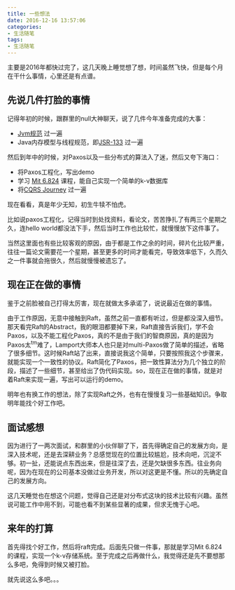 ```yaml
---
title: 一些想法
date: 2016-12-16 13:57:06
categories:
- 生活随笔
tags:
- 生活随笔
---
```


主要是2016年都快过完了，这几天晚上睡觉想了想，时间虽然飞快，但是每个月在干什么事情，心里还是有点谱。

## 先说几件打脸的事情

记得年初的时候，跟群里的null大神聊天，说了几件今年准备完成的大事：

- [Jvm规范](https://docs.oracle.com/javase/specs/jvms/se7/html/) 过一遍
- Java内存模型与线程规范，即[JSR-133](http://www.cs.umd.edu/~pugh/java/memoryModel/CommunityReview.pdf) 过一遍

然后到年中的时候，对Paxos以及一些分布式的算法入了迷，然后又夸下海口：

- 将Paxos工程化，写出demo
- 学习 [Mit 6.824](https://pdos.csail.mit.edu/6.824/schedule.html) 课程，能自己实现一个简单的k-v数据库
- 将[CQRS Journey](https://msdn.microsoft.com/en-us/library/jj554200.aspx) 过一遍

现在看看，真是年少无知，初生牛犊不怕虎。

比如说paxos工程化，记得当时到处找资料，看论文，苦苦挣扎了有两三个星期之久，连hello world都没法下手，然后当时工作也比较忙，就慢慢放下这件事了。

当然这里面也有些比较客观的原因，由于都是工作之余的时间，碎片化比较严重，往往一篇论文需要花一个星期，甚至更多的时间才能看完，导致效率低下，久而久之一件事就会拖很久，然后就慢慢被遗忘了。

## 现在正在做的事情

鉴于之前脸被自己打得太厉害，现在就做太多承诺了，说说最近在做的事情。

由于工作原因，无意中接触到Raft，虽然之前一直都有听过，但是都没深入细节。那天看完Raft的Abstract，我的眼泪都要掉下来，Raft直接告诉我们，学不会Paxos，以及不能工程化Paxos，真的不是由于我们的智商原因，真的是因为Paxos太<sup>tm</sup>难了，Lamport大师本人也只是对multi-Paxos做了简单的描述，省略了很多细节。这时候Raft站了出来，直接说我这个简单，只要按照我这个步骤来，就能实现一个一致性的协议。Raft简化了Paxos，把一致性算法分为几个独立的阶段，描述了一些细节，甚至给出了伪代码实现。so，现在正在做的事情，就是对着Raft来实现一遍，写出可以运行的demo。

明年也有换工作的想法，除了实现Raft之外，也有在慢慢复习一些基础知识。争取明年能找个好工作吧。

## 面试感想

因为进行了一两次面试，和群里的小伙伴聊了下，首先得确定自己的发展方向，是深入技术呢，还是去深耕业务？总感觉现在的位置比较尴尬，技术向吧，沉淀不够。初一扯，还能说点东西出来，但是往深了去，还是欠缺很多东西。往业务向呢，因为在现在的公司基本没做过业务开发，所以对这更是不懂。所以的先确定自己的发展方向。

这几天睡觉也在想这个问题，觉得自己还是对分布式这块的技术比较有兴趣。虽然说可能工作中用不到，可能也看不到某些显著的成果，但求无愧于心吧。

## 来年的打算

首先得找个好工作，然后将raft完成。后面先只做一件事，那就是学习Mit 6.824的课程，实现一个k-v存储系统。至于完成之后再做什么，我觉得还是先不要想那么多吧，免得到时候又被打脸。

就先说这么多吧。。。




